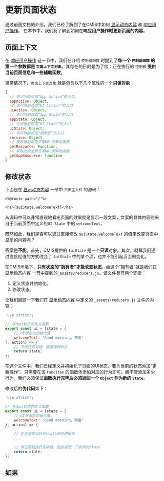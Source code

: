 # 更新页面状态

通过前面文档的介绍，我们已经了解到了在CMIS中如何 [显示动态内容]('#显示动态内容) 和 [响应用户操作](#响应用户操作)。 在本节中，我们将了解到如何在**响应用户操作时更新页面的内容**。

## 页面上下文

在 [响应用户操作](#响应用户操作) 这一节中，我们在介绍 ```控制器函数``` 时提到了**每一个 ```控制器函数``` 的第一个参数都是 ```页面上下文对象```**。其存在的目的是为了给：正在执行的 ```控制器``` **提供当前页面信息和一些辅助函数**。

通常情况下，```页面上下文对象``` 就是包含以下几个属性的一个**只读对象**：

```javascript
{
  // 访问当前页面“App Action”的入口
  appAction: Object,
  // 访问当前页面“UI Action”的入口
  uiAction: Object,
  // 访问当前页面“App State”的入口
  appState: Object,
  // 访问当前页面“UI State”的入口
  uiState: Object,
  // 访问当前页面“服务层”的入口
  service: Object,
  // 获取当前页面资源URL的帮助函数
  getResource: Function,
  // 获取应用全局资源URL的帮助函数
  getAppResource: Function
}
```

## 修改状态

下面是在 [显示动态内容](#显示动态内容) 一节中 ```页面主文件``` 的源码：

```html
<%@route path="/"%>

<h1>{$uiState.welcomeText}</h1>
```

从源码中可以非常直观地看出页面的效果就是显示一段文案，文案的具体内容则来自于当前页面中定义的```UI State``` 中的 ```welcomeText```。

既然如此，我们是否可以通过直接修改 ```$uiState.welcomeText``` 的值来改变页面中显示的内容呢？

答案是**不能**。首先，CMIS提供的 ```$uiState``` 是一个**只读**对象。其次，就算我们通过直接赋值的方式改变了 ```$uiState``` 中的某个项，也并不能引起页面的变化。

在CMIS环境下，**只有状态的“拥有者”才能改变状态**，而这个“拥有者”就是我们在 [显示动态内容](#显示动态内容) 一节中提到的```_assets/reducers.js```。该文件具有两个职责：

  1. 定义状态并初始化。
  2. 修改状态。

让我们回顾一下我们在 [显示动态内容](#显示动态内容) 中定义的 ```_assets/reducers.js``` 文件的内容：

```javascript
'use strict';

// 导出ui状态的定义函数
export const ui = (state = {
    // UI状态的初始化值
    welcomeText: 'Good morning，李雷'
}, action) => {
    // 不做任何处理，直接返回状态
    return state;
};
```

在这个文件中，我们已经定义并初始化了页面的UI状态，要为当前的状态添加“更新操作”，只需要在该 ```funciton``` 的函数体添加对应的行为即可。而不管添加多少行为，我们必须保证**函数执行完毕后必须返回一个 ```Object``` 作为新的 ```State```**。

修改后的**伪代码**如下：

```javascript
'use strict';

// 导出ui状态的定义函数
export const ui = (state = {
    // UI状态的初始化值
    welcomeText: 'Good morning，李雷'
}, action) => {
  
    // 在这里可以针对state做任何操作
    ...

    // 保证函数执行完毕后一定会返回一个有效的State
    return state;
};
```

## 如果